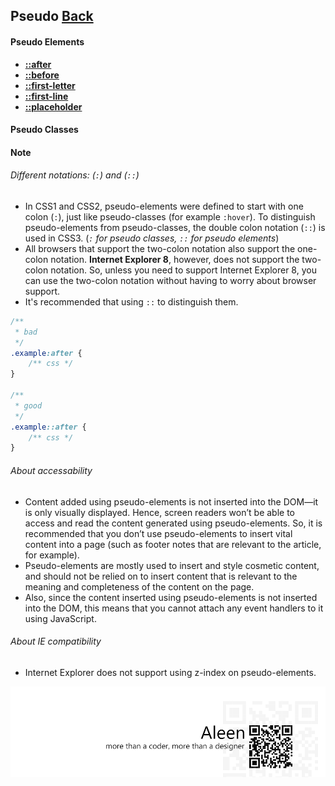 ## Pseudo [**Back**](./../codrops.md)

#### Pseudo Elements

- [**::after**](./after/after.md)
- [**::before**](./before/before.md)
- [**::first-letter**](./firstletter/firstletter.md)
- [**::first-line**](./firstline/firstline.md)
- [**::placeholder**](./placeholder/placeholder.md)

#### Pseudo Classes

#### Note

###### Different notations: (`:`) and (`::`)

- In CSS1 and CSS2, pseudo-elements were defined to start with one colon (`:`), just like pseudo-classes (for example `:hover`). To distinguish pseudo-elements from pseudo-classes, the double colon notation (`::`) is used in CSS3. (*`:` for pseudo classes, `::` for pseudo elements*)
- All browsers that support the two-colon notation also support the one-colon notation. **Internet Explorer 8**, however, does not support the two-colon notation. So, unless you need to support Internet Explorer 8, you can use the two-colon notation without having to worry about browser support.
- It's recommended that using `::` to distinguish them.

```css
/**
 * bad
 */
.example:after {
    /** css */
}

/**
 * good
 */
.example::after {
    /** css */
}
```

###### About accessability

- Content added using pseudo-elements is not inserted into the DOM—it is only visually displayed. Hence, screen readers won’t be able to access and read the content generated using pseudo-elements. So, it is recommended that you don’t use pseudo-elements to insert vital content into a page (such as footer notes that are relevant to the article, for example).
- Pseudo-elements are mostly used to insert and style cosmetic content, and should not be relied on to insert content that is relevant to the meaning and completeness of the content on the page.
- Also, since the content inserted using pseudo-elements is not inserted into the DOM, this means that you cannot attach any event handlers to it using JavaScript.

###### About IE compatibility

- Internet Explorer does not support using z-index on pseudo-elements.

<a href="http://aleen42.github.io/" target="_blank" ><img src="./../../pic/tail.gif"></a>